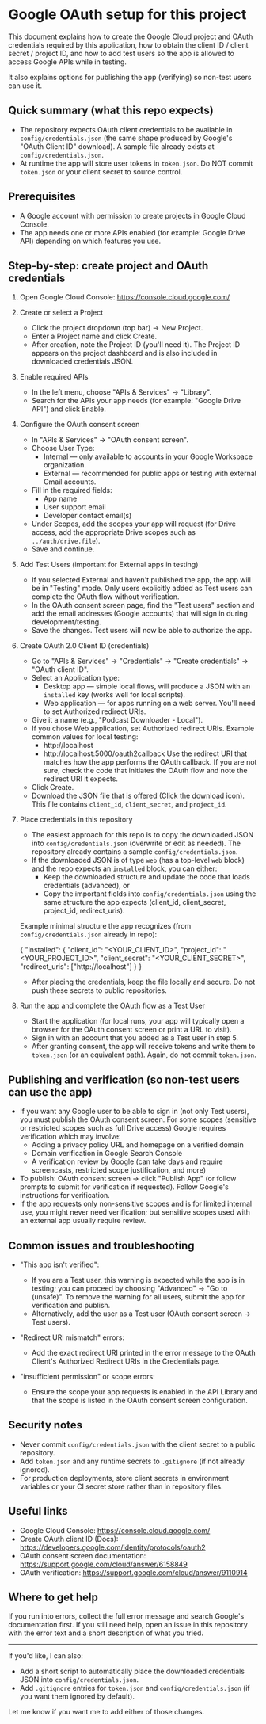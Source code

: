# Google OAuth setup for this project

This document explains how to create the Google Cloud project and OAuth credentials required by this application, how to obtain the client ID / client secret / project ID, and how to add test users so the app is allowed to access Google APIs while in testing.

It also explains options for publishing the app (verifying) so non-test users can use it.

## Quick summary (what this repo expects)

- The repository expects OAuth client credentials to be available in `config/credentials.json` (the same shape produced by Google's "OAuth Client ID" download). A sample file already exists at `config/credentials.json`.
- At runtime the app will store user tokens in `token.json`. Do NOT commit `token.json` or your client secret to source control.

## Prerequisites

- A Google account with permission to create projects in Google Cloud Console.
- The app needs one or more APIs enabled (for example: Google Drive API) depending on which features you use.

## Step-by-step: create project and OAuth credentials

1. Open Google Cloud Console: https://console.cloud.google.com/

2. Create or select a Project
   - Click the project dropdown (top bar) -> New Project.
   - Enter a Project name and click Create.
   - After creation, note the Project ID (you'll need it). The Project ID appears on the project dashboard and is also included in downloaded credentials JSON.

3. Enable required APIs
   - In the left menu, choose "APIs & Services" → "Library".
   - Search for the APIs your app needs (for example: "Google Drive API") and click Enable.

4. Configure the OAuth consent screen
   - In "APIs & Services" → "OAuth consent screen".
   - Choose User Type:
     - Internal — only available to accounts in your Google Workspace organization.
     - External — recommended for public apps or testing with external Gmail accounts.
   - Fill in the required fields:
     - App name
     - User support email
     - Developer contact email(s)
   - Under Scopes, add the scopes your app will request (for Drive access, add the appropriate Drive scopes such as `../auth/drive.file`).
   - Save and continue.

5. Add Test Users (important for External apps in testing)
   - If you selected External and haven't published the app, the app will be in "Testing" mode. Only users explicitly added as Test users can complete the OAuth flow without verification.
   - In the OAuth consent screen page, find the "Test users" section and add the email addresses (Google accounts) that will sign in during development/testing.
   - Save the changes. Test users will now be able to authorize the app.

6. Create OAuth 2.0 Client ID (credentials)
   - Go to "APIs & Services" → "Credentials" → "Create credentials" → "OAuth client ID".
   - Select an Application type:
     - Desktop app — simple local flows, will produce a JSON with an `installed` key (works well for local scripts).
     - Web application — for apps running on a web server. You'll need to set Authorized redirect URIs.
   - Give it a name (e.g., "Podcast Downloader - Local").
   - If you chose Web application, set Authorized redirect URIs. Example common values for local testing:
     - http://localhost
     - http://localhost:5000/oauth2callback
     Use the redirect URI that matches how the app performs the OAuth callback. If you are not sure, check the code that initiates the OAuth flow and note the redirect URI it expects.
   - Click Create.
   - Download the JSON file that is offered (Click the download icon). This file contains `client_id`, `client_secret`, and `project_id`.

7. Place credentials in this repository
   - The easiest approach for this repo is to copy the downloaded JSON into `config/credentials.json` (overwrite or edit as needed). The repository already contains a sample `config/credentials.json`.
   - If the downloaded JSON is of type `web` (has a top-level `web` block) and the repo expects an `installed` block, you can either:
     - Keep the downloaded structure and update the code that loads credentials (advanced), or
     - Copy the important fields into `config/credentials.json` using the same structure the app expects (client_id, client_secret, project_id, redirect_uris).

   Example minimal structure the app recognizes (from `config/credentials.json` already in repo):

   {
     "installed": {
       "client_id": "<YOUR_CLIENT_ID>",
       "project_id": "<YOUR_PROJECT_ID>",
       "client_secret": "<YOUR_CLIENT_SECRET>",
       "redirect_uris": ["http://localhost"]
     }
   }

   - After placing the credentials, keep the file locally and secure. Do not push these secrets to public repositories.

8. Run the app and complete the OAuth flow as a Test User
   - Start the application (for local runs, your app will typically open a browser for the OAuth consent screen or print a URL to visit).
   - Sign in with an account that you added as a Test user in step 5.
   - After granting consent, the app will receive tokens and write them to `token.json` (or an equivalent path). Again, do not commit `token.json`.

## Publishing and verification (so non-test users can use the app)

- If you want any Google user to be able to sign in (not only Test users), you must publish the OAuth consent screen. For some scopes (sensitive or restricted scopes such as full Drive access) Google requires verification which may involve:
  - Adding a privacy policy URL and homepage on a verified domain
  - Domain verification in Google Search Console
  - A verification review by Google (can take days and require screencasts, restricted scope justification, and more)
- To publish: OAuth consent screen → click "Publish App" (or follow prompts to submit for verification if requested). Follow Google's instructions for verification.
- If the app requests only non-sensitive scopes and is for limited internal use, you might never need verification; but sensitive scopes used with an external app usually require review.

## Common issues and troubleshooting

- "This app isn't verified":
  - If you are a Test user, this warning is expected while the app is in testing; you can proceed by choosing "Advanced" → "Go to <app name> (unsafe)". To remove the warning for all users, submit the app for verification and publish.
  - Alternatively, add the user as a Test user (OAuth consent screen → Test users).

- "Redirect URI mismatch" errors:
  - Add the exact redirect URI printed in the error message to the OAuth Client's Authorized Redirect URIs in the Credentials page.

- "insufficient permission" or scope errors:
  - Ensure the scope your app requests is enabled in the API Library and that the scope is listed in the OAuth consent screen configuration.

## Security notes

- Never commit `config/credentials.json` with the client secret to a public repository.
- Add `token.json` and any runtime secrets to `.gitignore` (if not already ignored).
- For production deployments, store client secrets in environment variables or your CI secret store rather than in repository files.

## Useful links

- Google Cloud Console: https://console.cloud.google.com/
- Create OAuth client ID (Docs): https://developers.google.com/identity/protocols/oauth2
- OAuth consent screen documentation: https://support.google.com/cloud/answer/6158849
- OAuth verification: https://support.google.com/cloud/answer/9110914

## Where to get help

If you run into errors, collect the full error message and search Google's documentation first. If you still need help, open an issue in this repository with the error text and a short description of what you tried.

---

If you'd like, I can also:

- Add a short script to automatically place the downloaded credentials JSON into `config/credentials.json`.
- Add `.gitignore` entries for `token.json` and `config/credentials.json` (if you want them ignored by default).

Let me know if you want me to add either of those changes.
